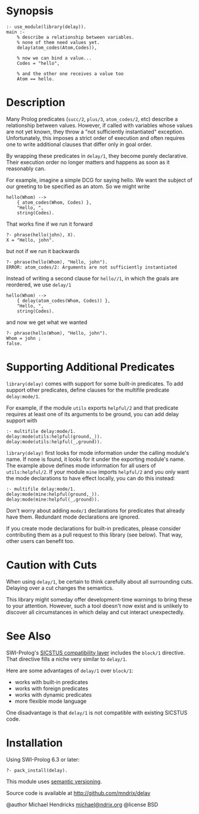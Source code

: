 # Synopsis

    :- use_module(library(delay)).
    main :-
        % describe a relationship between variables.
        % none of them need values yet.
        delay(atom_codes(Atom,Codes)),
        
        % now we can bind a value...
        Codes = "hello",
        
        % and the other one receives a value too
        Atom == hello.

# Description

Many Prolog predicates (`succ/2`, `plus/3`, `atom_codes/2`, etc) describe a
relationship between values.  However, if called with variables whose values
are not yet known, they throw a "not sufficiently instantiated" exception.
Unfortunately, this imposes a strict order of execution and often requires one
to write additional clauses that differ only in goal order.

By wrapping these predicates in `delay/1`, they become purely declarative.
Their execution order no longer matters and happens as soon as it reasonably
can.

For example, imagine a simple DCG for saying hello.  We want the subject of
our greeting to be specified as an atom.  So we might write

    hello(Whom) -->
        { atom_codes(Whom, Codes) },
        "Hello, ",
        string(Codes).

That works fine if we run it forward

    ?- phrase(hello(john), X).
    X = "Hello, john".

but not if we run it backwards

    ?- phrase(hello(Whom), "Hello, john").
    ERROR: atom_codes/2: Arguments are not sufficiently instantiated

Instead of writing a second clause for `hello//1`, in which the goals are
reordered, we use `delay/1`

    hello(Whom) -->
        { delay(atom_codes(Whom, Codes)) },
        "Hello, ",
        string(Codes).

and now we get what we wanted

    ?- phrase(hello(Whom), "Hello, john").
    Whom = john ;
    false.

# Supporting Additional Predicates

`library(delay)` comes with support for some built-in predicates.  To
add support other predicates, define clauses for the multifile
predicate `delay:mode/1`.

For example, if the module `utils` exports `helpful/2` and that
predicate requires at least one of its arguments to be ground, you can
add delay support with

    :- multifile delay:mode/1.
    delay:mode(utils:helpful(ground,_)).
    delay:mode(utils:helpful(_,ground)).

`library(delay)` first looks for mode information under the calling
module's name.  If none is found, it looks for it under the exporting
module's name.  The example above defines mode information for all
users of `utils:helpful/2`.  If your module `mine` imports `helpful/2`
and you only want the mode declarations to have effect locally, you
can do this instead:

    :- multifile delay:mode/1.
    delay:mode(mine:helpful(ground,_)).
    delay:mode(mine:helpful(_,ground)).

Don't worry about adding `mode/1` declarations for predicates that
already have them.  Redundant mode declarations are ignored.

If you create mode declarations for built-in predicates, please
consider contributing them as a pull request to this library (see
below).  That way, other users can benefit too.

# Caution with Cuts

When using `delay/1`, be certain to think carefully about all
surrounding cuts.  Delaying over a cut changes the semantics.

This library might someday offer development-time warnings to bring
these to your attention. However, such a tool doesn't now exist and is
unlikely to discover all circumstances in which delay and cut interact
unexpectedly.

# See Also

SWI-Prolog's [SICSTUS compatibility
layer](http://www.swi-prolog.org/pldoc/doc/swi/library/dialect/sicstus.pl)
includes the `block/1` directive.  That directive fills a niche very similar to `delay/1`.

Here are some advantages of `delay/1` over `block/1`:

  * works with built-in predicates
  * works with foreign predicates
  * works with dynamic predicates
  * more flexible mode language

One disadvantage is that `delay/1` is not compatible with existing SICSTUS
code.

# Installation

Using SWI-Prolog 6.3 or later:

    ?- pack_install(delay).

This module uses [semantic versioning](http://semver.org/).

Source code is available at http://github.com/mndrix/delay


@author Michael Hendricks <michael@ndrix.org>
@license BSD

